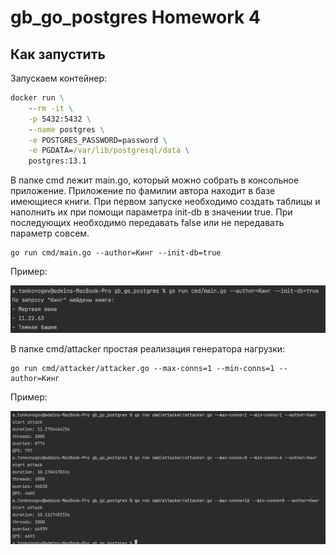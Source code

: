 # gb_go_postgres Homework 4

## Как запустить 
Запускаем контейнер:

```bat
docker run \
    --rm -it \
    -p 5432:5432 \
    --name postgres \
    -e POSTGRES_PASSWORD=password \
    -e PGDATA=/var/lib/postgresql/data \
    postgres:13.1
```

В папке сmd лежит main.go, который можно собрать в консольное приложение. Приложение по фамилии автора находит в базе имеющиеся книги.
При первом запуске необходимо создать таблицы и наполнить их при помощи параметра init-db в значении true. 
При последующих необходимо передавать false или не передавать параметр совсем.

```console
go run cmd/main.go --author=Кинг --init-db=true
```

Пример:

![alt text](img/1.png)

В папке сmd/attacker простая реализация генератора нагрузки:

```console
go run cmd/attacker/attacker.go --max-conns=1 --min-conns=1 --author=Кинг
```

Пример:

![alt text](img/2.png)
